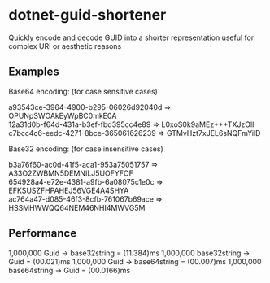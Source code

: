 # dotnet-guid-shortener
Quickly encode and decode GUID into a shorter representation useful for complex URI or aesthetic reasons

## Examples
Base64 encoding:
(for case sensitive cases)

a93543ce-3964-4900-b295-06026d92040d => OPUNpSWOAkEyWpBC0mkE0A  
12a31d0b-f64d-431a-b3ef-fbd395cc4e89 => L0xoS0k9aMEz+++TXJzOlI  
c7bcc4c6-eedc-4271-8bce-365061626239 => GTMvHzt7xJEL6sNQFmYilD  


Base32 encoding:
(for case insensitive cases)

b3a76f60-ac0d-41f5-aca1-953a75051757 => A33O2ZWBMN5DEMNILJ5UOFYFOF  
654928a4-e72e-4381-a9fb-6a08075c1e0c => EFKSUSZFHPAHEJ56VGE4A4SHYA  
ac764a47-d085-46f3-8cfb-761067b69ace => HSSMHWWQQ64NEM46NHI4MWVG5M  


## Performance

1,000,000 Guid -> base32string = (11.384)ms
1,000,000 base32string -> Guid = (00.021)ms
1,000,000 Guid -> base64string = (00.007)ms
1,000,000 base64string -> Guid = (00.0166)ms



